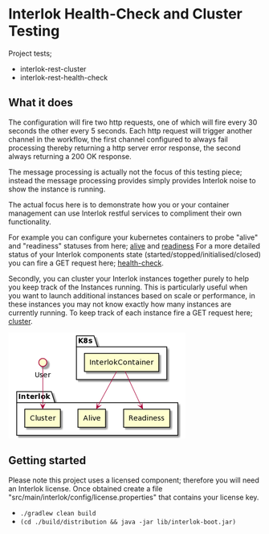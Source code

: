 # Interlok Health-Check and Cluster Testing

Project tests;
 - interlok-rest-cluster
 - interlok-rest-health-check

## What it does

The configuration will fire two http requests, one of which will fire every 30 seconds the other every 5 seconds.  Each http request will trigger another channel in the workflow, the first channel configured to always fail processing thereby returning a http server error response, the second always returning a 200 OK response.

The message processing is actually not the focus of this testing piece; instead the message processing provides simply provides Interlok noise to show the instance is running.

The actual focus here is to demonstrate how you or your container management can use Interlok restful services to compliment their own functionality.

 For example you can configure your kubernetes containers to probe "alive" and "readiness" statuses from here; [alive](http://localhost:8080/workflow-health-check/alive) and [readiness](http://localhost:8080/workflow-health-check/readiness)
 For a more detailed status of your Interlok components state (started/stopped/initialised/closed) you can fire a GET request here; [health-check](http://localhost:8080/workflow-health-check).

Secondly, you can cluster your Interlok instances together purely to help you keep track of the Instances running.  This is particularly useful when you want to launch additional instances based on scale or performance, in these instances you may not know exactly how many instances are currently running.  To keep track of each instance fire a GET request here; [cluster](http://localhost:8080/cluster-manager). 

![health diagram](/health.png "health diagram")


## Getting started

Please note this project uses a licensed component; therefore you will need an Interlok license.
Once obtained create a file "src/main/interlok/config/license.properties" that contains your license key.

* `./gradlew clean build`
* `(cd ./build/distribution && java -jar lib/interlok-boot.jar)`

